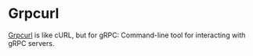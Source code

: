 # Grpcurl

[Grpcurl](https://github.com/fullstorydev/grpcurl) is like cURL, but for gRPC: Command-line tool for interacting with gRPC servers.
